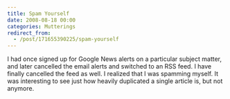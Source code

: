 ```yaml
---
title: Spam Yourself
date: 2008-08-18 00:00
categories: Mutterings
redirect_from:
  - /post/171655390225/spam-yourself
---
```

I had once signed up for Google News alerts on a particular subject matter, and later cancelled the email alerts and switched to an RSS feed. I have finally cancelled the feed as well. I realized that I was spamming myself. It was interesting to see just how heavily duplicated a single article is, but not anymore.
